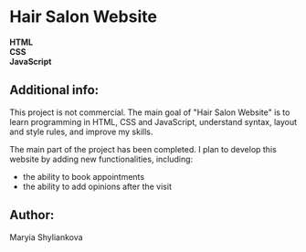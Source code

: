 # Hair Salon Website<br>
**HTML**<br>
**CSS**<br>
**JavaScript**<br>

## Additional info:<br>
This project is not commercial. The main goal of "Hair Salon Website" is to learn programming in HTML, CSS and JavaScript, understand syntax, layout and style rules, and improve my skills.

The main part of the project has been completed. I plan to develop this website by adding new functionalities, including: 
- the ability to book appointments
- the ability to add opinions after the visit

## Author:<br>
Maryia Shyliankova
